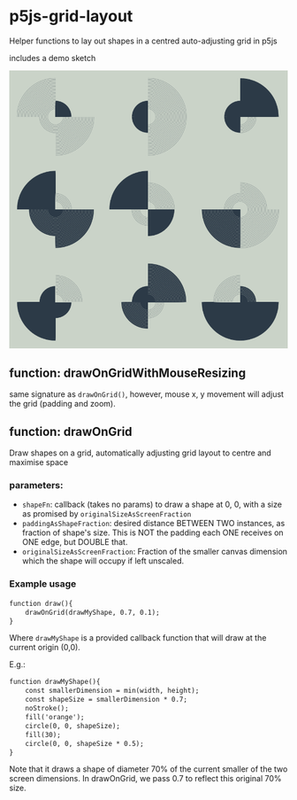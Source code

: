 # p5js-grid-layout

Helper functions to lay out shapes in a centred auto-adjusting grid in p5js

includes a demo sketch

![example screenshot](screenshots/example.png)

## function: drawOnGridWithMouseResizing

same signature as `drawOnGrid()`, however, mouse x, y movement will adjust the grid (padding and zoom).

## function: drawOnGrid

Draw shapes on a grid, automatically adjusting grid layout to centre and maximise space

### parameters:

- `shapeFn`: callback (takes no params) to draw a shape at 0, 0, with a size as promised by `originalSizeAsScreenFraction`
- `paddingAsShapeFraction`: desired distance BETWEEN TWO instances, as fraction of shape's size. This is NOT the padding each ONE receives on ONE edge, but DOUBLE that.
- `originalSizeAsScreenFraction`: Fraction of the smaller canvas dimension which the shape will occupy if left unscaled.

### Example usage

```
function draw(){
    drawOnGrid(drawMyShape, 0.7, 0.1);
}

```

Where `drawMyShape` is a provided callback function that will draw
at the current origin (0,0).

E.g.:

```
function drawMyShape(){
    const smallerDimension = min(width, height);
    const shapeSize = smallerDimension * 0.7;
    noStroke();
    fill('orange');
    circle(0, 0, shapeSize);
    fill(30);
    circle(0, 0, shapeSize * 0.5);
}
```

Note that it draws a shape of diameter 70% of the current smaller of the two screen dimensions. In drawOnGrid, we pass 0.7 to reflect this original 70% size.
